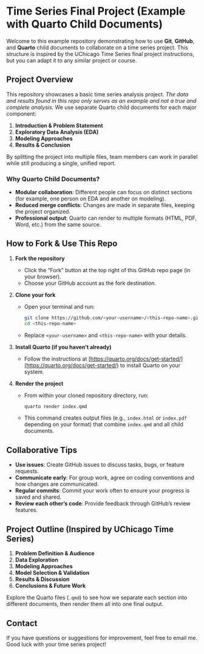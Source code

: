 # Time Series Final Project (Example with Quarto Child Documents)

Welcome to this example repository demonstrating how to use **Git**, **GitHub**, and **Quarto** child documents to collaborate on a time series project. This structure is inspired by the UChicago Time Series final project instructions, but you can adapt it to any similar project or course.

## Project Overview

This repository showcases a basic time series analysis project. *The data and results found in this repo only serves as an example and not a true and complete analysis.* We use separate Quarto child documents for each major component:

1. **Introduction & Problem Statement**
2. **Exploratory Data Analysis (EDA)**
3. **Modeling Approaches**
4. **Results & Conclusion**

By splitting the project into multiple files, team members can work in parallel while still producing a single, unified report.

### Why Quarto Child Documents?

- **Modular collaboration**: Different people can focus on distinct sections (for example, one person on EDA and another on modeling).
- **Reduced merge conflicts**: Changes are made in separate files, keeping the project organized.
- **Professional output**: Quarto can render to multiple formats (HTML, PDF, Word, etc.) from the same source.

## How to Fork & Use This Repo

1. **Fork the repository**  
   - Click the “Fork” button at the top right of this GitHub repo page (in your browser).
   - Choose your GitHub account as the fork destination.

2. **Clone your fork**  
   - Open your terminal and run:
     ```bash
     git clone https://github.com/<your-username>/<this-repo-name>.git
     cd <this-repo-name>
     ```
   - Replace `<your-username>` and `<this-repo-name>` with your details.

3. **Install Quarto (if you haven’t already)**  
   - Follow the instructions at [https://quarto.org/docs/get-started/](https://quarto.org/docs/get-started/) to install Quarto on your system.

4. **Render the project**  
   - From within your cloned repository directory, run:
     ```bash
     quarto render index.qmd
     ```
   - This command creates output files (e.g., `index.html` or `index.pdf` depending on your format) that combine `index.qmd` and all child documents.

## Collaborative Tips

- **Use issues**: Create GitHub issues to discuss tasks, bugs, or feature requests.
- **Communicate early**: For group work, agree on coding conventions and how changes are communicated.
- **Regular commits**: Commit your work often to ensure your progress is saved and shared.
- **Review each other’s code**: Provide feedback through GitHub’s review features.

## Project Outline (Inspired by UChicago Time Series)

1. **Problem Definition & Audience**
2. **Data Exploration**
3. **Modeling Approaches**
4. **Model Selection & Validation**
5. **Results & Discussion**
6. **Conclusions & Future Work**

Explore the Quarto files (`.qmd`) to see how we separate each section into different documents, then render them all into one final output.

## Contact

If you have questions or suggestions for improvement, feel free to email me. Good luck with your time series project!